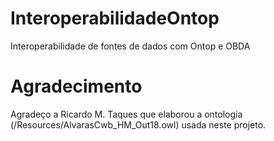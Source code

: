 # InteroperabilidadeOntop
Interoperabilidade de fontes de dados com Ontop e OBDA

# Agradecimento 
Agradeço a Ricardo M. Taques que elaborou a ontologia (/Resources/AlvarasCwb_HM_Out18.owl) usada neste projeto.
